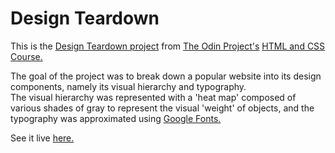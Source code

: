 # Design Teardown

This is the [Design Teardown project](https://www.theodinproject.com/paths/full-stack-ruby-on-rails/courses/html-and-css/lessons/design-teardown) from [The Odin Project's](https://www.theodinproject.com/) [HTML and CSS Course.](https://www.theodinproject.com/paths/full-stack-ruby-on-rails/courses/html-and-css/)

The goal of the project was to break down a popular website into its design components, namely its visual hierarchy and typography.  
The visual hierarchy was represented with a 'heat map' composed of various shades of gray to represent the visual 'weight' of objects,
and the typography was approximated using [Google Fonts.](https://fonts.google.com/) 

See it live [here.](https://esteban90-dev.github.io/design-teardown/)